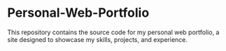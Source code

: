# Personal-Web-Portfolio
This repository contains the source code for my personal web portfolio, a site designed to showcase my skills, projects, and experience.
